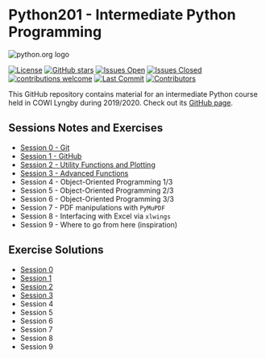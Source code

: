 # Python201 - Intermediate Python Programming

![python.org logo](https://www.python.org/static/community_logos/python-logo-master-v3-TM.png)

[![License](https://img.shields.io/github/license/Python-Crash-Course/Python201)](https://github.com/Python-Crash-Course/Python201/blob/master/LICENSE)
[![GitHub stars](https://img.shields.io/github/stars/Python-Crash-Course/Python201)](https://github.com/Python-Crash-Course/Python201/stargazers)
[![Issues Open](https://img.shields.io/github/issues-raw/Python-Crash-Course/Python201)](https://github.com/Python-Crash-Course/Python201/issues)
[![Issues Closed](https://img.shields.io/github/issues-closed-raw/Python-Crash-Course/Python201)](https://github.com/Python-Crash-Course/Python201/issues)
[![contributions welcome](https://img.shields.io/badge/contributions-welcome-brightgreen.svg?style=flat)](https://github.com/dwyl/esta/issues)
[![Last Commit](https://img.shields.io/github/last-commit/Python-Crash-Course/Python201)](https://github.com/Python-Crash-Course/Python201/commits/master)
[![Contributors](https://img.shields.io/github/contributors/Python-Crash-Course/Python201)](https://github.com/orgs/Python-Crash-Course/people)

This GitHub repository contains material for an intermediate Python course held in COWI Lyngby during 2019/2020. Check out its [GitHub page](https://python-crash-course.github.io/Python201/).

## Sessions Notes and Exercises

* [Session 0 - Git](https://python-crash-course.github.io/Python201/Session%200%20-%20Git/session0_git.html#git)
* [Session 1 - GitHub](https://python-crash-course.github.io/Python201/Session%201%20-%20GitHub/session1_github.html#git-recap)
* [Session 2 - Utility Functions and Plotting](https://nbviewer.jupyter.org/github/Python-Crash-Course/Python201/blob/master/Session%202%20-%20Utility%20functions/Session%202%20-%20Utility%20functions.ipynb)
* [Session 3 - Advanced Functions](https://nbviewer.jupyter.org/github/Python-Crash-Course/Python201/blob/master/Session%203%20-%20Advanced%20Functions/Session%203%20-%20Advanced%20Functions.ipynb)
* Session 4 - Object-Oriented Programming 1/3
* Session 5 - Object-Oriented Programming 2/3
* Session 6 - Object-Oriented Programming 3/3
* Session 7 - PDF manipulations with `PyMuPDF`
* Session 8 - Interfacing with Excel via `xlwings`
* Session 9 - Where to go from here (inspiration)

## Exercise Solutions

* [Session 0](https://python-crash-course.github.io/Python201/Session%200%20-%20Git/session0_git.html#exercises)
* [Session 1](https://python-crash-course.github.io/Python201/Session%201%20-%20GitHub/session1_github.html#exercises)
* [Session 2](https://nbviewer.jupyter.org/github/Python-Crash-Course/Python201/blob/master/Session%202%20-%20Utility%20functions/Session%202%20-%20Exercise%20solutions.ipynb)
* [Session 3](https://nbviewer.jupyter.org/github/Python-Crash-Course/Python201/blob/master/Session%203%20-%20Advanced%20Functions/Session%203%20-%20Exercise%20solutions.ipynb)
* Session 4
* Session 5
* Session 6
* Session 7
* Session 8
* Session 9
